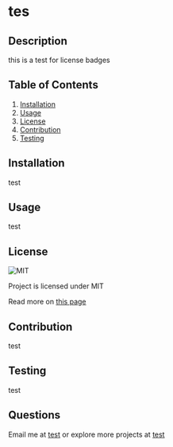 # tes

## Description

  this is a test for license badges
  
## Table of Contents

  1. [Installation](#installation)
  2. [Usage](#usage)
  3. [License](#license)
  4. [Contribution](#contribution)
  5. [Testing](#testing)

## Installation

  test

## Usage

  test

## License

  ![MIT](https://img.shields.io/badge/license-MIT-blue)
   
Project is licensed under MIT
   
Read more on [this page](https://opensource.org/license/mit/)

## Contribution

  test

## Testing

  test

## Questions
  Email me at [test](mailto:test) or explore more projects at [test](https://www.github.com/test)
